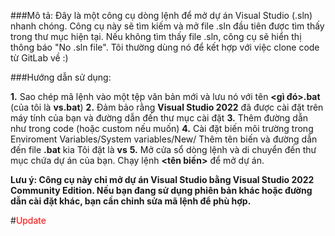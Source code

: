 ###Mô tả: 
Đây là một công cụ dòng lệnh để mở dự án Visual Studio (.sln) nhanh chóng. Công cụ này sẽ tìm kiếm và mở file .sln đầu tiên được tìm thấy trong thư mục hiện tại. Nếu không tìm thấy file .sln, công cụ sẽ hiển thị thông báo "No .sln file". Tôi thường dùng nó để kết hợp với việc clone code từ GitLab về :)

###Hướng dẫn sử dụng:

**1.** Sao chép mã lệnh vào một tệp văn bản mới và lưu nó với tên **<gì đó>.bat** (của tôi là **vs.bat**)
**2.** Đảm bảo rằng **Visual Studio 2022** đã được cài đặt trên máy tính của bạn và đường dẫn đến thư mục cài đặt
**3.** Thêm đường dẫn như trong code (hoặc custom nếu muốn)
**4.** Cài đặt biến môi trường trong Enviroment Variables/System variables/New/ Thêm tên biến và đường dẫn đến file **.bat** kia 
Tôi đặt là **vs**
**5.** Mở cửa sổ dòng lệnh và di chuyển đến thư mục chứa dự án của bạn.
Chạy lệnh **<tên biến>** để mở dự án.

**Lưu ý: Công cụ này chỉ mở dự án Visual Studio bằng Visual Studio 2022 Community Edition. Nếu bạn đang sử dụng phiên bản khác hoặc đường dẫn cài đặt khác, bạn cần chỉnh sửa mã lệnh để phù hợp.**

#<span style="color:red">Update</span>
